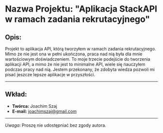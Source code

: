 # Nazwa Projektu: "Aplikacja StackAPI w ramach zadania rekrutacyjnego"

## Opis:
Projekt to aplikacja API, którą tworzyłem w ramach zadania rekrutacyjnego. Mimo że nie jest ona w pełni ukończona, praca nad nią była dla mnie wartościowym doświadczeniem. To moje trzecie podejście do tworzenia aplikacji API, a mimo że nie jest to minimalne API, wiele się nauczyłem podczas pracy nad nią. Jestem przekonany, że zdobyta wiedza pozwoli mi pisać jeszcze lepsze aplikacje w przyszłości.

---

## Wkład:
- **Twórca:** Joachim Szaj
- **E-mail:** joachimszaj@gmail.com

---

*Uwaga:* Proszę nie udostępniać bez zgody autora.
